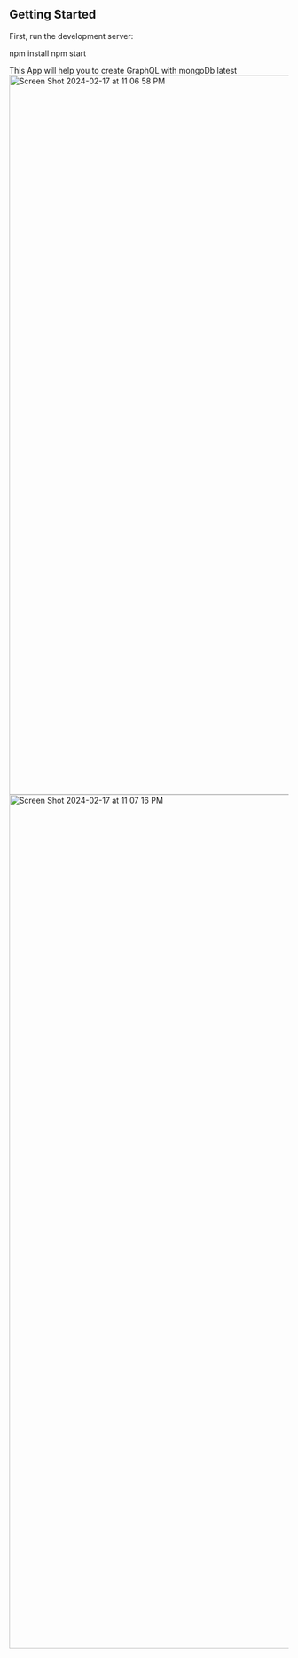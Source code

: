 ## Getting Started

First, run the development server:

npm install
npm start

This App will help you to create GraphQL with mongoDb latest
<img width="1296" alt="Screen Shot 2024-02-17 at 11 06 58 PM" src="https://github.com/ponnuru/graph-ql-mongo/assets/5709757/8f751df9-6a67-41c1-b84d-2f83c253bb53">
<img width="1539" alt="Screen Shot 2024-02-17 at 11 07 16 PM" src="https://github.com/ponnuru/graph-ql-mongo/assets/5709757/e53e5590-fb2b-49f1-ace5-d57d9e65da84">

